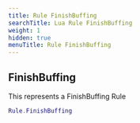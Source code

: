 ```yaml
---
title: Rule FinishBuffing
searchTitle: Lua Rule FinishBuffing
weight: 1
hidden: true
menuTitle: Rule FinishBuffing
---
```

## FinishBuffing

This represents a FinishBuffing Rule
```lua
Rule.FinishBuffing
```